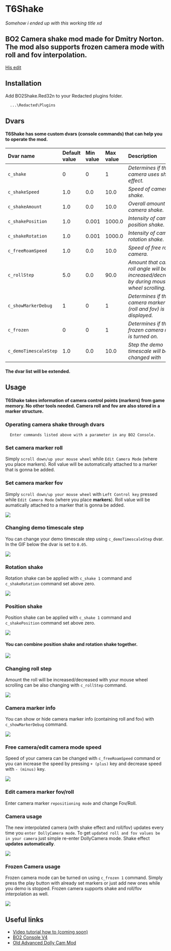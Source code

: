 # T6Shake
*Somehow i ended up with this working title xd*

## BO2 Camera shake mod made for Dmitry Norton. The mod also supports frozen camera mode with roll and fov interpolation.
[His edit](https://x.com/Norton_HD/status/1819126498915164404)
## Installation
Add BO2Shake.Red32n to your Redacted plugins folder.

```bash
  ...\Redacted\Plugins
```
## Dvars

#### T6Shake has some custom dvars (console commands) that can help you to operate the mod.

| Dvar name | Default value | Min value | Max value |                       Description             |   Type  | 
| :-------- | :------------ | :-------- |:--------- | :-------------------------------------------- | :------ |
| `c_shake` |        0      |      0    |      1    |  *Determines if the camera uses shake effect.*|  `Bool` |
| `c_shakeSpeed` |        1.0      |      0.0    |      10.0    |  *Speed of camera shake.*|  `Float` |
| `c_shakeAmount` |       1.0      |      0.0    |      10.0     |  *Overall amount of camera shake.*|  `Float` |
| `c_shakePosition` |        1.0      |      0.001    |      1000.0    |  *Intensity of camera position shake.*|  `Float` |
| `c_shakeRotation` |        1.0      |      0.001    |      1000.0    |  *Intensity of camera rotation shake.*|  `Float` |
| `c_freeRoamSpeed` |        1.0      |      0.0    |      10.0    |  *Speed of free roam camera.*|  `Float` |
| `c_rollStep` |        5.0      |      0.0    |      90.0    |  *Amount that camera roll angle will be increased/decreased by during mouse wheel scrolling.*|  `Float` |
| `c_showMarkerDebug` |        1      |      0    |      1    |  *Determines if the camera marker info (roll and fov) is displayed.*|  `Bool` |
| `c_frozen` |        0      |      0    |      1    |  *Determines if the frozen camera mode is turned on.*|  `Bool` |
| `c_demoTimescaleStep` |        1.0      |      0.0    |      10.0    |  *Step the demo timescale will be changed with*|  `Float` |

#### The dvar list will be extended.

## Usage

#### T6Shake takes information of camera control points (markers) from game memory. No other tools needed. Camera roll and fov are also stored in a marker structure. 

### Operating camera shake through dvars
```
  Enter commands listed above with a parameter in any BO2 Console.
```

### Set camera marker roll
Simply `scroll down/up your mouse wheel` while `Edit Camera Mode` (where you place markers). Roll value will be automatically attached to a marker that is gonna be added.
### Set camera marker fov
Simply `scroll down/up your mouse wheel` with `Left Control key` pressed while `Edit Camera Mode` (where you place **markers**). Roll value will be aumatically attached to a marker that is gonna be added.

![](https://s12.gifyu.com/images/Srbuh.gif)


### Changing demo timescale step
You can change your demo timescale step using `c_demoTimescaleStep` dvar. In the GIF below the dvar is set to `0.05`.


![](https://s12.gifyu.com/images/Srbug.gif)
### Rotation shake
Rotation shake can be applied with `c_shake 1` command and `c_shakeRotation` command set above zero. 

![](https://s10.gifyu.com/images/SrbuY.gif)
### Position shake
Position shake can be applied with `c_shake 1` command and `c_shakePosition` command set above zero. 

![](https://s12.gifyu.com/images/Srbuo.gif)
#### You can combine position shake and rotation shake together.

![](https://s10.gifyu.com/images/Srbu1.gif)


### Changing roll step
Amount the roll will be increased/decreased with your mouse wheel scrolling can be also changing with `c_rollStep` command.

![](https://s10.gifyu.com/images/SrbQ3.gif)


### Camera marker info
You can show or hide camera marker info (containing roll and fov) with `c_showMarkerDebug` command.

![](https://s10.gifyu.com/images/SrbuX.gif)


### Free camera/edit camera mode speed
Speed of your camera can be changed with `c_freeRoamSpeed` command or you can increase the speed by pressing `+ (plus)` key and decrease speed with `- (minus)` key.

![](https://s12.gifyu.com/images/SrbQS.gif)

### Edit camera marker fov/roll
Enter camera marker `repositioning mode` and change Fov/Roll.


### Camera usage
The new interpolated camera (with shake effect and roll/fov) updates every time you `enter DollyCamera mode`. To get `updated roll and fov values be in your camera` just simple re-enter DollyCamera mode. Shake effect **updates automatically**.

![](https://s10.gifyu.com/images/SrbcH.gif)

### Frozen Camera usage
Frozen camera mode can be turned on using `c_frozen 1` command. Simply press the play button with already set markers or just add new ones while you demo is stopped. Frozen camera supports shake and roll/fov interpolation as well.

![](https://s12.gifyu.com/images/SrbcE.gif)

## Useful links

 - [Video tutorial how to (coming soon)]()
 - [BO2 Console V4](https://discord.com/channels/453934547151749130/869568094807392297/869574048991051787)
 - [Old Advanced Dolly Cam Mod](https://airyz.xyz/p/t6-advanced-dolly/)


